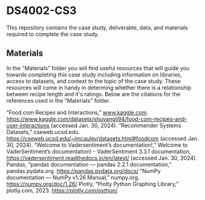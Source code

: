 # DS4002-CS3
This repository contains the case study, deliverable, data, and materials required to complete the case study.
## Materials
In the "Materials" folder you will find useful resources that will guide you towards completing this case study including information on libraries, access to datasets, and context to the topic of the case study. These resources will come in handy in determing whether there is a relationship between recipe length and it's ratings. Below are the citations for the references used in the "Materials" folder. 

“Food.com Recipes and Interactions,” www.kaggle.com. https://www.kaggle.com/datasets/shuyangli94/food-com-recipes-and-user-interactions
(accessed Jan. 30, 2024).
“Recommender Systems Datasets,” cseweb.ucsd.edu. https://cseweb.ucsd.edu/~jmcauley/datasets.html#foodcom
(accessed Jan. 30, 2024).
“Welcome to Vadersentiment’s documentation!,” Welcome to VaderSentiment’s
documentation! - VaderSentiment 3.3.1 documentation,
https://vadersentiment.readthedocs.io/en/latest/ (accessed Jan. 30, 2024).
Pandas, “pandas documentation — pandas 2.2.1 documentation,” pandas.pydata.org. https://pandas.pydata.org/docs/
“NumPy documentation — NumPy v1.26 Manual,” numpy.org. https://numpy.org/doc/1.26/
Plotly, “Plotly Python Graphing Library,” plotly.com, 2023. https://plotly.com/python/
